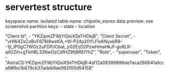 # servertest structure
keyspace name: isolated
table name: chipotle_stores
data preview: see screenshot
partition keys: 
    - state
    - location

"Client Id",
    - "YKZipmZFWjYIQsiXSeTHDkjB",
"Client Secret",
    - "vHW4ZsCoBvF678I9wxKA,+W-P24p20YLFlxKNyxkR9--1jl_IP0gC7WOz2uFDPJCbaL.jr02EzD2PzwHmaHkJf-go8LR-aiIOZih+gTkH8L32KwOzCdfHZ9fj8REIYhZ",
"Role",
    - "superuser",
"Token",
    - "AstraCS:YKZipmZFWjYIQsiXSeTHDkjB:4af12a08389896de7aca286641afcca98fbc1b679cb37adeb9ae992f00d54158"


   
